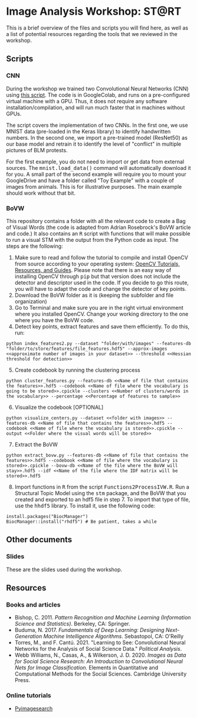 # Image Analysis Workshop: ST@RT

This is a brief overview of the files and scripts you will find here, as well as a list of potential resources regarding the tools that we reviewed in the workshop.

## Scripts

### CNN
During the workshop we trained two Convolutional Neural Networks (CNN) using [this script](https://colab.research.google.com/drive/1KFHwz8wjDdcFfsTmXfo-gwkKc-itN3MS). The code is in GoogleColab, and runs on a pre-configured virtual machine with a GPU. Thus, it does not require any software installation/compilation, and will run much faster that in machines without GPUs. 

The script covers the implementation of two CNNs. In the first one, we use MNIST data (pre-loaded in the Keras library) to identify handwritten numbers. In the second one, we import a pre-trained model (ResNet50) as our base model and retrain it to identify the level of "conflict" in multiple pictures of BLM protests.

For the first example, you do not need to import or get data from external sources. The <tt>mnist.load_data()</tt> command will automatically download it for you. A small part of the second example will require you to mount your GoogleDrive and have a folder called "Toy Example" with a couple of images from animals. This is for illustrative purposes. The main example should work without that bit.

### BoVW
This repository contains a folder with all the relevant code to create a Bag of Visual Words (the code is adapted from Adrian Rosebrock's BoVW article and code.) It also contains an <tt>R</tt> script with functions that will make possible to run a visual STM with the output from the Python code as input. The steps are the following:

1. Make sure to read and follow the tutorial to compile and install OpenCV from source according to your operating system: [OpenCV Tutorials, Resources, and Guides](https://www.pyimagesearch.com/opencv-tutorials-resources-guides/). Please note that there is an easy way of installing OpenCV through <tt>pip</tt> but that version does not include the detector and descriptor used in the code. If you decide to go this route, you will have to adapt the code and change the detector of key points.
2. Download the BoVW folder as it is (keeping the subfolder and file organization)
3. Go to Terminal and make sure you are in the right virtual environment where you installed OpenCV. Change your working directory to the one where you have the BoVW code.
4. Detect key points, extract features and save them efficiently. To do this, run: 
````
python index_features2.py --dataset "folder/with/images" --features-db "folder/to/store/features/file_features.hdf5" --approx-images <<approximate number of images in your dataset>> --threshold <<Hessian threshold for detection>>
````
5. Create codebook by running the clustering process
````
python cluster_features.py --features-db <<Name of file that contains the features>>.hdf5 --codebook <<Name of file where the vocabulary is going to be stored>>.cpickle --clusters <<Number of clusters/words in the vocabulary>> --percentage <<Percentage of features to sample>>
````

6. Visualize the codebook [OPTIONAL]
````
python visualize_centers.py --dataset <<folder with images>> --features-db <<Name of file that contains the features>>.hdf5 --codebook <<Name of file where the vocabulary is stored>>.cpickle --output <<Folder where the visual words will be stored>>
````

 7. Extract the BoVW
````
python extract_bovw.py --features-db <<Name of file that contains the features>>.hdf5 --codebook <<Name of file where the vocabulary is stored>>.cpickle --bovw-db <<Name of the file where the BoVW will stay>>.hdf5 --idf <<Name of the file where the IDF matrix will be stored>>.hdf5
````

8. Import functions in <tt>R</tt> from the script <tt>Functions2ProcessIVW.R</tt>. Run a Structural Topic Model using the <tt>stm</tt> package, and the BoVW that you created and exported to an hdf5 file in step 7. To import that type of file, use the <tt>hhdf5</tt> library. To install it, use the following code:
````
install.packages("BiocManager")
BiocManager::install("rhdf5") # Be patient, takes a while
````

## Other documents
### Slides
These are the slides used during the workshop.

## Resources
### Books and articles
- Bishop, C. 2011. _Pattern Recognition and Machine Learning (Information Science and Statistics)_. Berkeley, CA: Springer.
- Buduma, N. 2017. _Fundamentals of Deep Learning: Designing Next-Generation Machine Intelligence Algorithms_. Sebastopol, CA: O'Reilly
- Torres, M., and F. Cantú. 2021. "Learning to See: Convolutional Neural Networks for the Analysis of Social Science Data." _Political Analysis_.
- Webb Williams, N., Casas, A., & Wilkerson, J. D. 2020. _Images as Data for Social Science Research: An Introduction to Convolutional Neural Nets for Image Classification._ Elements in Quantitative and Computational Methods for the Social Sciences. Cambridge University Press.


### Online tutorials
- [Pyimagesearch](https://www.pyimagesearch.com) 





